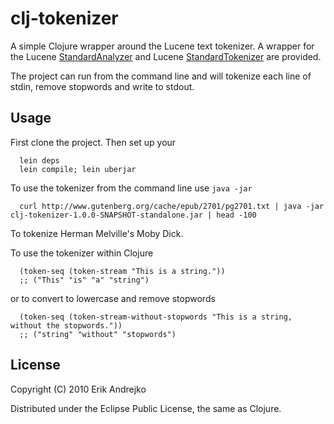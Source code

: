 # clj-tokenizer

A simple Clojure wrapper around the Lucene text tokenizer.  A wrapper for the Lucene [StandardAnalyzer](http://lucene.apache.org/java/3_0_3/api/core/org/apache/lucene/analysis/standard/StandardAnalyzer.html) and Lucene [StandardTokenizer](http://lucene.apache.org/java/3_0_3/api/core/org/apache/lucene/analysis/standard/StandardTokenizer.html) are provided.

The project can run from the command line and will tokenize each line of stdin, remove stopwords and write to stdout.

## Usage

First clone the project.  Then set up your 

      lein deps
      lein compile; lein uberjar

To use the tokenizer from the command line use `java -jar`

      curl http://www.gutenberg.org/cache/epub/2701/pg2701.txt | java -jar clj-tokenizer-1.0.0-SNAPSHOT-standalone.jar | head -100


To tokenize Herman Melville's Moby Dick.

To use the tokenizer within Clojure

      (token-seq (token-stream "This is a string."))
      ;; ("This" "is" "a" "string")

or to convert to lowercase and remove stopwords

      (token-seq (token-stream-without-stopwords "This is a string, without the stopwords."))
      ;; ("string" "without" "stopwords")

## License

Copyright (C) 2010 Erik Andrejko

Distributed under the Eclipse Public License, the same as Clojure.
